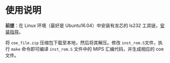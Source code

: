 # 使用说明

**前提**：在 Linux 环境（最好是 Ubuntu16.04）中安装有龙芯的 ls232 工具链，[安装指导](https://github.com/bit-mips/bitmips_experiments_doc/blob/master/others/cross_compiler.md)。

将 `coe_file.zip` 压缩包下载至本地，然后将其解压。修改 `inst_rom.S`文件，执行 `make` 命令即可编译 `inst_rom.S` 文件中的 MIPS 汇编代码，并生成相应的 coe 文件。